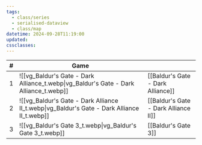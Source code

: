 ```yaml
---
tags:
  - class/series
  - serialised-dataview
  - class/map
datetime: 2024-09-28T11:19:00
updated: 
cssclasses: 
---
```

<!-- QueryToSerialize: table without id sequence as "#", embed(link(thumbnail)) as Game, file.link as ""  from #class/video-game where series = [[]] sort sequence -->
<!-- SerializedQuery: table without id sequence as "#", embed(link(thumbnail)) as Game, file.link as ""  from #class/video-game where series = [[]] sort sequence -->

| # | Game                                                                                                             |                                                                                        |
| - | ---------------------------------------------------------------------------------------------------------------- | -------------------------------------------------------------------------------------- |
| 1 | ![[vg_Baldur's Gate - Dark Alliance_t.webp\|vg_Baldur's Gate - Dark Alliance_t.webp]]       | [[Baldur's Gate - Dark Alliance]]       |
| 2 | ![[vg_Baldur's Gate - Dark Alliance II_t.webp\|vg_Baldur's Gate - Dark Alliance II_t.webp]] | [[Baldur's Gate - Dark Alliance II]] |
| 3 | ![[vg_Baldur's Gate 3_t.webp\|vg_Baldur's Gate 3_t.webp]]                                   | [[Baldur's Gate 3]]                                   |
<!-- SerializedQuery END -->
